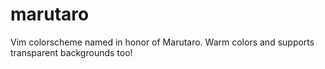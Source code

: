 # marutaro
Vim colorscheme named in honor of Marutaro. Warm colors and supports transparent backgrounds too!
